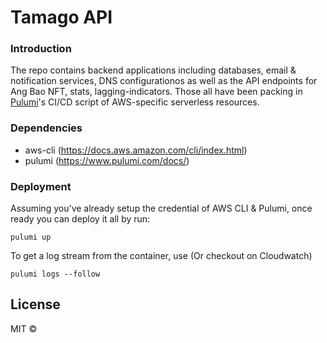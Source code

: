 # Tamago API

### Introduction

The repo contains backend applications including databases, email & notification services, DNS configurationos as well as the API endpoints for Ang Bao NFT, stats, lagging-indicators. Those all have been packing in [Pulumi](https://www.pulumi.com/)'s CI/CD script of AWS-specific serverless resources.  

### Dependencies

- aws-cli (https://docs.aws.amazon.com/cli/index.html)
- pulumi (https://www.pulumi.com/docs/)

### Deployment

Assuming you've already setup the credential of AWS CLI & Pulumi, once ready you can deploy it all by run: 

```
pulumi up
```

To get a log stream from the container, use (Or checkout on Cloudwatch)

```
pulumi logs --follow
```

## License

MIT ©

